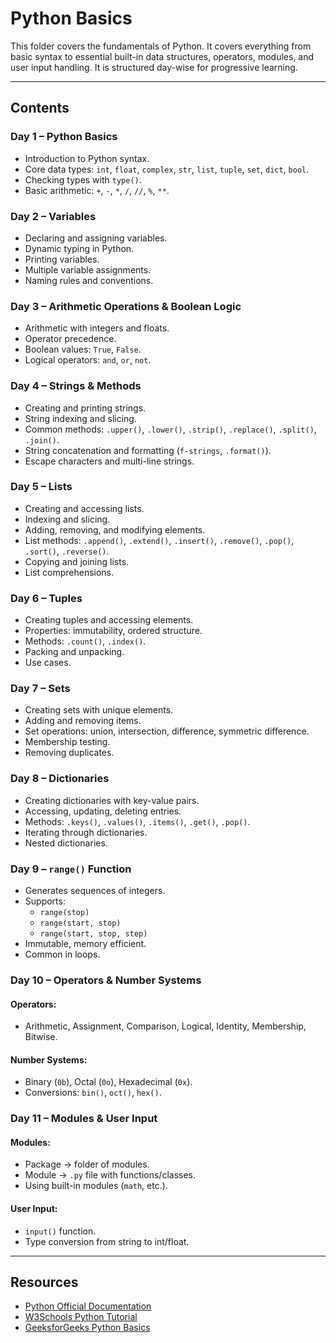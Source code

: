 # Python Basics

This folder covers the fundamentals of Python. It covers everything from basic syntax to essential built-in data structures, operators, modules, and user input handling. It is structured day-wise for progressive learning.

---

## Contents

### **Day 1 – Python Basics**
- Introduction to Python syntax.
- Core data types: `int`, `float`, `complex`, `str`, `list`, `tuple`, `set`, `dict`, `bool`.
- Checking types with `type()`.
- Basic arithmetic: `+`, `-`, `*`, `/`, `//`, `%`, `**`.

### **Day 2 – Variables**
- Declaring and assigning variables.
- Dynamic typing in Python.
- Printing variables.
- Multiple variable assignments.
- Naming rules and conventions.

### **Day 3 – Arithmetic Operations & Boolean Logic**
- Arithmetic with integers and floats.
- Operator precedence.
- Boolean values: `True`, `False`.
- Logical operators: `and`, `or`, `not`.

### **Day 4 – Strings & Methods**
- Creating and printing strings.
- String indexing and slicing.
- Common methods: `.upper()`, `.lower()`, `.strip()`, `.replace()`, `.split()`, `.join()`.
- String concatenation and formatting (`f-strings`, `.format()`).
- Escape characters and multi-line strings.

### **Day 5 – Lists**
- Creating and accessing lists.
- Indexing and slicing.
- Adding, removing, and modifying elements.
- List methods: `.append()`, `.extend()`, `.insert()`, `.remove()`, `.pop()`, `.sort()`, `.reverse()`.
- Copying and joining lists.
- List comprehensions.

### **Day 6 – Tuples**
- Creating tuples and accessing elements.
- Properties: immutability, ordered structure.
- Methods: `.count()`, `.index()`.
- Packing and unpacking.
- Use cases.

### **Day 7 – Sets**
- Creating sets with unique elements.
- Adding and removing items.
- Set operations: union, intersection, difference, symmetric difference.
- Membership testing.
- Removing duplicates.

### **Day 8 – Dictionaries**
- Creating dictionaries with key-value pairs.
- Accessing, updating, deleting entries.
- Methods: `.keys()`, `.values()`, `.items()`, `.get()`, `.pop()`.
- Iterating through dictionaries.
- Nested dictionaries.

### **Day 9 – `range()` Function**
- Generates sequences of integers.
- Supports:
  - `range(stop)`
  - `range(start, stop)`
  - `range(start, stop, step)`
- Immutable, memory efficient.
- Common in loops.

### **Day 10 – Operators & Number Systems**
#### Operators:
- Arithmetic, Assignment, Comparison, Logical, Identity, Membership, Bitwise.
#### Number Systems:
- Binary (`0b`), Octal (`0o`), Hexadecimal (`0x`).
- Conversions: `bin()`, `oct()`, `hex()`.

### **Day 11 – Modules & User Input**
#### Modules:
- Package → folder of modules.
- Module → `.py` file with functions/classes.
- Using built-in modules (`math`, etc.).
#### User Input:
- `input()` function.
- Type conversion from string to int/float.

---
## Resources
- [Python Official Documentation](https://docs.python.org/3/)  
- [W3Schools Python Tutorial](https://www.w3schools.com/python/)  
- [GeeksforGeeks Python Basics](https://www.geeksforgeeks.org/python-programming-language/)  
